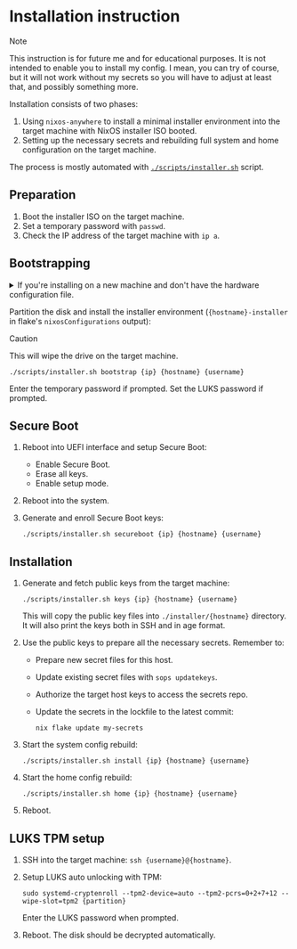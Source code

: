 # Installation instruction

> [!NOTE]
> This instruction is for future me and for educational purposes.
> It is not intended to enable you to install my config.
> I mean, you can try of course, but it will not work without my secrets so you will have to adjust at least that, and possibly something more.

Installation consists of two phases:

1. Using `nixos-anywhere` to install a minimal installer environment into the target machine with NixOS installer ISO booted.
2. Setting up the necessary secrets and rebuilding full system and home configuration on the target machine.

The process is mostly automated with [`./scripts/installer.sh`](../scripts/installer.sh) script.

## Preparation

1. Boot the installer ISO on the target machine.
2. Set a temporary password with `passwd`.
3. Check the IP address of the target machine with `ip a`.

## Bootstrapping

<details>
<summary>If you're installing on a new machine and don't have the hardware configuration file.</summary>

Obtain a `hardware-configuration.nix`:

```shell
./scripts/installer.sh hardware {ip} {hostname} {username}
```

Enter the temporary password if prompted.
This will copy the file into `./installer/{hostname}` directory.
Put this file in the right `./hosts` subdirectory for the target host.

</details>

Partition the disk and install the installer environment (`{hostname}-installer` in flake's `nixosConfigurations` output):

> [!CAUTION]
> This will wipe the drive on the target machine.

```shell
./scripts/installer.sh bootstrap {ip} {hostname} {username}
```

Enter the temporary password if prompted.
Set the LUKS password if prompted.

## Secure Boot

1. Reboot into UEFI interface and setup Secure Boot:
   - Enable Secure Boot.
   - Erase all keys.
   - Enable setup mode.
2. Reboot into the system.
3. Generate and enroll Secure Boot keys:

    ```shell
    ./scripts/installer.sh secureboot {ip} {hostname} {username}
    ```

## Installation

1. Generate and fetch public keys from the target machine:

    ```shell
    ./scripts/installer.sh keys {ip} {hostname} {username}
    ```

    This will copy the public key files into `./installer/{hostname}` directory.
    It will also print the keys both in SSH and in age format.
2. Use the public keys to prepare all the necessary secrets.
    Remember to:
    - Prepare new secret files for this host.
    - Update existing secret files with `sops updatekeys`.
    - Authorize the target host keys to access the secrets repo.
    - Update the secrets in the lockfile to the latest commit:

        ```shell
        nix flake update my-secrets
        ```

3. Start the system config rebuild:

    ```shell
    ./scripts/installer.sh install {ip} {hostname} {username}
    ```

4. Start the home config rebuild:

    ```shell
    ./scripts/installer.sh home {ip} {hostname} {username}
    ```

5. Reboot.

## LUKS TPM setup

1. SSH into the target machine: `ssh {username}@{hostname}`.
2. Setup LUKS auto unlocking with TPM:

    ```shell
    sudo systemd-cryptenroll --tpm2-device=auto --tpm2-pcrs=0+2+7+12 --wipe-slot=tpm2 {partition}
    ```

    Enter the LUKS password when prompted.

3. Reboot.
   The disk should be decrypted automatically.
